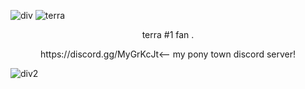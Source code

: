 ![div](https://i.imgur.com/n1oCvyI.png)
   ![terra](https://i.imgur.com/uV72TeM.png)
<p align="center"   ![image](https://github.com/user-attachments/assets/994dacd8-14e5-4aa2-a8b6-138dd5bdc7f8) </p>

   <p align="center"> terra #1 fan . </p>
<p align="center">   https://discord.gg/MyGrKcJt<--  my pony town discord server! </p>

![div2](https://github.com/user-attachments/assets/a8291095-4295-4501-b970-b729fb52600e)
